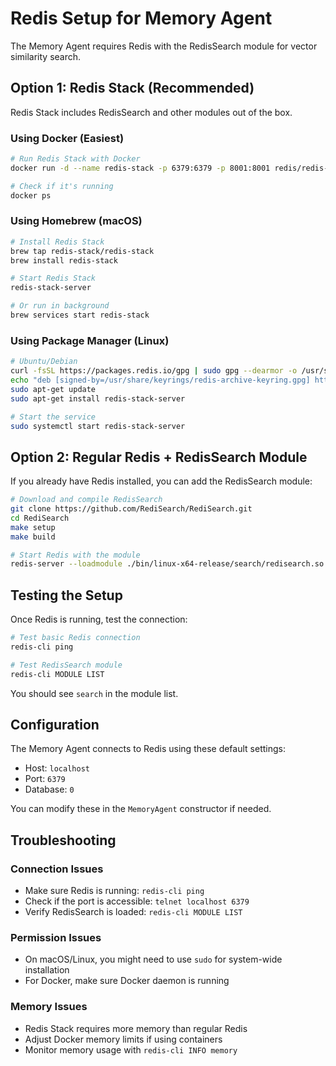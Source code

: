 # Redis Setup for Memory Agent

The Memory Agent requires Redis with the RedisSearch module for vector similarity search.

## Option 1: Redis Stack (Recommended)

Redis Stack includes RedisSearch and other modules out of the box.

### Using Docker (Easiest)

```bash
# Run Redis Stack with Docker
docker run -d --name redis-stack -p 6379:6379 -p 8001:8001 redis/redis-stack:latest

# Check if it's running
docker ps
```

### Using Homebrew (macOS)

```bash
# Install Redis Stack
brew tap redis-stack/redis-stack
brew install redis-stack

# Start Redis Stack
redis-stack-server

# Or run in background
brew services start redis-stack
```

### Using Package Manager (Linux)

```bash
# Ubuntu/Debian
curl -fsSL https://packages.redis.io/gpg | sudo gpg --dearmor -o /usr/share/keyrings/redis-archive-keyring.gpg
echo "deb [signed-by=/usr/share/keyrings/redis-archive-keyring.gpg] https://packages.redis.io/deb $(lsb_release -cs) main" | sudo tee /etc/apt/sources.list.d/redis.list
sudo apt-get update
sudo apt-get install redis-stack-server

# Start the service
sudo systemctl start redis-stack-server
```

## Option 2: Regular Redis + RedisSearch Module

If you already have Redis installed, you can add the RedisSearch module:

```bash
# Download and compile RedisSearch
git clone https://github.com/RediSearch/RediSearch.git
cd RediSearch
make setup
make build

# Start Redis with the module
redis-server --loadmodule ./bin/linux-x64-release/search/redisearch.so
```

## Testing the Setup

Once Redis is running, test the connection:

```bash
# Test basic Redis connection
redis-cli ping

# Test RedisSearch module
redis-cli MODULE LIST
```

You should see `search` in the module list.

## Configuration

The Memory Agent connects to Redis using these default settings:
- Host: `localhost`
- Port: `6379`
- Database: `0`

You can modify these in the `MemoryAgent` constructor if needed.

## Troubleshooting

### Connection Issues
- Make sure Redis is running: `redis-cli ping`
- Check if the port is accessible: `telnet localhost 6379`
- Verify RedisSearch is loaded: `redis-cli MODULE LIST`

### Permission Issues
- On macOS/Linux, you might need to use `sudo` for system-wide installation
- For Docker, make sure Docker daemon is running

### Memory Issues
- Redis Stack requires more memory than regular Redis
- Adjust Docker memory limits if using containers
- Monitor memory usage with `redis-cli INFO memory`
